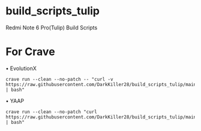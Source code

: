 # build_scripts_tulip
Redmi Note 6 Pro(Tulip) Build Scripts

# For Crave

• EvolutionX
```
crave run --clean --no-patch -- "curl -v https://raw.githubusercontent.com/DarkKiller28/build_scripts_tulip/main/evo_a15.sh | bash"
```

• YAAP
```
crave run --clean --no-patch "curl https://raw.githubusercontent.com/DarkKiller28/build_scripts_tulip/main/yaap_a15.sh | bash"
```
